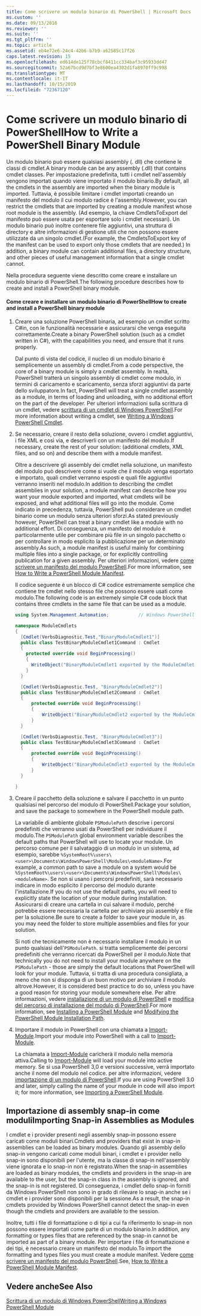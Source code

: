 ```yaml
---
title: Come scrivere un modulo binario di PowerShell | Microsoft Docs
ms.custom: ''
ms.date: 09/13/2016
ms.reviewer: ''
ms.suite: ''
ms.tgt_pltfrm: ''
ms.topic: article
ms.assetid: eb4e72e6-24c4-42b6-b7b9-a62585c17f26
caps.latest.revision: 15
ms.openlocfilehash: ed614de125f78cbcf8411cc334baf3c95933dd47
ms.sourcegitcommit: 52a67bcd9d7bf3e8600ea4302d1fa8970ff9c998
ms.translationtype: MT
ms.contentlocale: it-IT
ms.lasthandoff: 10/15/2019
ms.locfileid: "72367120"
---
```

# <a name="how-to-write-a-powershell-binary-module"></a><span data-ttu-id="41869-102">Come scrivere un modulo binario di PowerShell</span><span class="sxs-lookup"><span data-stu-id="41869-102">How to Write a PowerShell Binary Module</span></span>

<span data-ttu-id="41869-103">Un modulo binario può essere qualsiasi assembly (. dll) che contiene le classi di cmdlet.</span><span class="sxs-lookup"><span data-stu-id="41869-103">A binary module can be any assembly (.dll) that contains cmdlet classes.</span></span> <span data-ttu-id="41869-104">Per impostazione predefinita, tutti i cmdlet nell'assembly vengono importati quando viene importato il modulo binario.</span><span class="sxs-lookup"><span data-stu-id="41869-104">By default, all the cmdlets in the assembly are imported when the binary module is imported.</span></span> <span data-ttu-id="41869-105">Tuttavia, è possibile limitare i cmdlet importati creando un manifesto del modulo il cui modulo radice è l'assembly.</span><span class="sxs-lookup"><span data-stu-id="41869-105">However, you can restrict the cmdlets that are imported by creating a module manifest whose root module is the assembly.</span></span> <span data-ttu-id="41869-106">(Ad esempio, la chiave CmdletsToExport del manifesto può essere usata per esportare solo i cmdlet necessari). Un modulo binario può inoltre contenere file aggiuntivi, una struttura di directory e altre informazioni di gestione utili che non possono essere utilizzate da un singolo cmdlet.</span><span class="sxs-lookup"><span data-stu-id="41869-106">(For example, the CmdletsToExport key of the manifest can be used to export only those cmdlets that are needed.) In addition, a binary module can contain additional files, a directory structure, and other pieces of useful management information that a single cmdlet cannot.</span></span>

<span data-ttu-id="41869-107">Nella procedura seguente viene descritto come creare e installare un modulo binario di PowerShell.</span><span class="sxs-lookup"><span data-stu-id="41869-107">The following procedure describes how to create and install a PowerShell binary module.</span></span>

#### <a name="how-to-create-and-install-a-powershell-binary-module"></a><span data-ttu-id="41869-108">Come creare e installare un modulo binario di PowerShell</span><span class="sxs-lookup"><span data-stu-id="41869-108">How to create and install a PowerShell binary module</span></span>

1. <span data-ttu-id="41869-109">Creare una soluzione PowerShell binaria, ad esempio un cmdlet scritto C#in, con le funzionalità necessarie e assicurarsi che venga eseguita correttamente.</span><span class="sxs-lookup"><span data-stu-id="41869-109">Create a binary PowerShell solution (such as a cmdlet written in C#), with the capabilities you need, and ensure that it runs properly.</span></span>

   <span data-ttu-id="41869-110">Dal punto di vista del codice, il nucleo di un modulo binario è semplicemente un assembly di cmdlet.</span><span class="sxs-lookup"><span data-stu-id="41869-110">From a code perspective, the core of a binary module is simply a cmdlet assembly.</span></span> <span data-ttu-id="41869-111">In realtà, PowerShell tratterà un singolo assembly di cmdlet come modulo, in termini di caricamento e scaricamento, senza sforzi aggiuntivi da parte dello sviluppatore.</span><span class="sxs-lookup"><span data-stu-id="41869-111">In fact, PowerShell will treat a single cmdlet assembly as a module, in terms of loading and unloading, with no additional effort on the part of the developer.</span></span> <span data-ttu-id="41869-112">Per ulteriori informazioni sulla scrittura di un cmdlet, vedere [scrittura di un cmdlet di Windows PowerShell](../cmdlet/writing-a-windows-powershell-cmdlet.md).</span><span class="sxs-lookup"><span data-stu-id="41869-112">For more information about writing a cmdlet, see [Writing a Windows PowerShell Cmdlet](../cmdlet/writing-a-windows-powershell-cmdlet.md).</span></span>

2. <span data-ttu-id="41869-113">Se necessario, creare il resto della soluzione, ovvero i cmdlet aggiuntivi, i file XML e così via, e descriverli con un manifesto del modulo.</span><span class="sxs-lookup"><span data-stu-id="41869-113">If necessary, create the rest of your solution: (additional cmdlets, XML files, and so on) and describe them with a module manifest.</span></span>

   <span data-ttu-id="41869-114">Oltre a descrivere gli assembly dei cmdlet nella soluzione, un manifesto del modulo può descrivere come si vuole che il modulo venga esportato e importato, quali cmdlet verranno esposti e quali file aggiuntivi verranno inseriti nel modulo.</span><span class="sxs-lookup"><span data-stu-id="41869-114">In addition to describing the cmdlet assemblies in your solution, a module manifest can describe how you want your module exported and imported, what cmdlets will be exposed, and what additional files will go into the module.</span></span>
   <span data-ttu-id="41869-115">Come indicato in precedenza, tuttavia, PowerShell può considerare un cmdlet binario come un modulo senza ulteriori sforzi.</span><span class="sxs-lookup"><span data-stu-id="41869-115">As stated previously however, PowerShell can treat a binary cmdlet like a module with no additional effort.</span></span>
   <span data-ttu-id="41869-116">Di conseguenza, un manifesto del modulo è particolarmente utile per combinare più file in un singolo pacchetto o per controllare in modo esplicito la pubblicazione per un determinato assembly.</span><span class="sxs-lookup"><span data-stu-id="41869-116">As such, a module manifest is useful mainly for combining multiple files into a single package, or for explicitly controlling publication for a given assembly.</span></span>
   <span data-ttu-id="41869-117">Per ulteriori informazioni, vedere [come scrivere un manifesto del modulo PowerShell](how-to-write-a-powershell-module-manifest.md).</span><span class="sxs-lookup"><span data-stu-id="41869-117">For more information, see [How to Write a PowerShell Module Manifest](how-to-write-a-powershell-module-manifest.md).</span></span>

   <span data-ttu-id="41869-118">Il codice seguente è un blocco di C# codice estremamente semplice che contiene tre cmdlet nello stesso file che possono essere usati come modulo.</span><span class="sxs-lookup"><span data-stu-id="41869-118">The following code is an extremely simple C# code block that contains three cmdlets in the same file that can be used as a module.</span></span>

   ```csharp
   using System.Management.Automation;           // Windows PowerShell namespace.

   namespace ModuleCmdlets
   {
     [Cmdlet(VerbsDiagnostic.Test,"BinaryModuleCmdlet1")]
     public class TestBinaryModuleCmdlet1Command : Cmdlet
     {
       protected override void BeginProcessing()
       {
         WriteObject("BinaryModuleCmdlet1 exported by the ModuleCmdlets module.");
       }
     }

     [Cmdlet(VerbsDiagnostic.Test, "BinaryModuleCmdlet2")]
     public class TestBinaryModuleCmdlet2Command : Cmdlet
     {
         protected override void BeginProcessing()
         {
             WriteObject("BinaryModuleCmdlet2 exported by the ModuleCmdlets module.");
         }
     }

     [Cmdlet(VerbsDiagnostic.Test, "BinaryModuleCmdlet3")]
     public class TestBinaryModuleCmdlet3Command : Cmdlet
     {
         protected override void BeginProcessing()
         {
             WriteObject("BinaryModuleCmdlet3 exported by the ModuleCmdlets module.");
         }
     }

   }
   ```

3. <span data-ttu-id="41869-119">Creare il pacchetto della soluzione e salvare il pacchetto in un punto qualsiasi nel percorso del modulo di PowerShell.</span><span class="sxs-lookup"><span data-stu-id="41869-119">Package your solution, and save the package to somewhere in the PowerShell module path.</span></span>

   <span data-ttu-id="41869-120">La variabile di ambiente globale `PSModulePath` descrive i percorsi predefiniti che verranno usati da PowerShell per individuare il modulo.</span><span class="sxs-lookup"><span data-stu-id="41869-120">The `PSModulePath` global environment variable describes the default paths that PowerShell will use to locate your module.</span></span> <span data-ttu-id="41869-121">Un percorso comune per il salvataggio di un modulo in un sistema, ad esempio, sarebbe `%SystemRoot%\users\<user>\Documents\WindowsPowerShell\Modules\<moduleName>`.</span><span class="sxs-lookup"><span data-stu-id="41869-121">For example, a common path to save a module on a system would be `%SystemRoot%\users\<user>\Documents\WindowsPowerShell\Modules\<moduleName>`.</span></span> <span data-ttu-id="41869-122">Se non si usano i percorsi predefiniti, sarà necessario indicare in modo esplicito il percorso del modulo durante l'installazione.</span><span class="sxs-lookup"><span data-stu-id="41869-122">If you do not use the default paths, you will need to explicitly state the location of your module during installation.</span></span> <span data-ttu-id="41869-123">Assicurarsi di creare una cartella in cui salvare il modulo, perché potrebbe essere necessaria la cartella per archiviare più assembly e file per la soluzione.</span><span class="sxs-lookup"><span data-stu-id="41869-123">Be sure to create a folder to save your module in, as you may need the folder to store multiple assemblies and files for your solution.</span></span>

   <span data-ttu-id="41869-124">Si noti che tecnicamente non è necessario installare il modulo in un punto qualsiasi dell'`PSModulePath`. si tratta semplicemente dei percorsi predefiniti che verranno ricercati da PowerShell per il modulo.</span><span class="sxs-lookup"><span data-stu-id="41869-124">Note that technically you do not need to install your module anywhere on the `PSModulePath` - those are simply the default locations that PowerShell will look for your module.</span></span> <span data-ttu-id="41869-125">Tuttavia, si tratta di una procedura consigliata, a meno che non si disponga di un buon motivo per archiviare il modulo altrove.</span><span class="sxs-lookup"><span data-stu-id="41869-125">However, it is considered best practice to do so, unless you have a good reason for storing your module somewhere else.</span></span> <span data-ttu-id="41869-126">Per altre informazioni, vedere [installazione di un modulo di PowerShell](./installing-a-powershell-module.md) e [modifica del percorso di installazione del modulo di PowerShell](./modifying-the-psmodulepath-installation-path.md).</span><span class="sxs-lookup"><span data-stu-id="41869-126">For more information, see [Installing a PowerShell Module](./installing-a-powershell-module.md) and [Modifying the PowerShell Module Installation Path](./modifying-the-psmodulepath-installation-path.md).</span></span>

4. <span data-ttu-id="41869-127">Importare il modulo in PowerShell con una chiamata a [Import-Module](/powershell/module/Microsoft.PowerShell.Core/Import-Module).</span><span class="sxs-lookup"><span data-stu-id="41869-127">Import your module into PowerShell with a call to [Import-Module](/powershell/module/Microsoft.PowerShell.Core/Import-Module).</span></span>

   <span data-ttu-id="41869-128">La chiamata a [Import-Module](/powershell/module/Microsoft.PowerShell.Core/Import-Module) caricherà il modulo nella memoria attiva.</span><span class="sxs-lookup"><span data-stu-id="41869-128">Calling to [Import-Module](/powershell/module/Microsoft.PowerShell.Core/Import-Module) will load your module into active memory.</span></span> <span data-ttu-id="41869-129">Se si usa PowerShell 3,0 e versioni successive, verrà importato anche il nome del modulo nel codice. per altre informazioni, vedere [importazione di un modulo di PowerShell](./importing-a-powershell-module.md).</span><span class="sxs-lookup"><span data-stu-id="41869-129">If you are using PowerShell 3.0 and later, simply calling the name of your module in code will also import it; for more information, see [Importing a PowerShell Module](./importing-a-powershell-module.md).</span></span>

## <a name="importing-snap-in-assemblies-as-modules"></a><span data-ttu-id="41869-130">Importazione di assembly snap-in come moduli</span><span class="sxs-lookup"><span data-stu-id="41869-130">Importing Snap-in Assemblies as Modules</span></span>

<span data-ttu-id="41869-131">I cmdlet e i provider presenti negli assembly snap-in possono essere caricati come moduli binari.</span><span class="sxs-lookup"><span data-stu-id="41869-131">Cmdlets and providers that exist in snap-in assemblies can be loaded as binary modules.</span></span> <span data-ttu-id="41869-132">Quando gli assembly dello snap-in vengono caricati come moduli binari, i cmdlet e i provider nello snap-in sono disponibili per l'utente, ma la classe di snap-in nell'assembly viene ignorata e lo snap-in non è registrato.</span><span class="sxs-lookup"><span data-stu-id="41869-132">When the snap-in assemblies are loaded as binary modules, the cmdlets and providers in the snap-in are available to the user, but the snap-in class in the assembly is ignored, and the snap-in is not registered.</span></span> <span data-ttu-id="41869-133">Di conseguenza, i cmdlet dello snap-in forniti da Windows PowerShell non sono in grado di rilevare lo snap-in anche se i cmdlet e i provider sono disponibili per la sessione.</span><span class="sxs-lookup"><span data-stu-id="41869-133">As a result, the snap-in cmdlets provided by Windows PowerShell cannot detect the snap-in even though the cmdlets and providers are available to the session.</span></span>

<span data-ttu-id="41869-134">Inoltre, tutti i file di formattazione o di tipi a cui fa riferimento lo snap-in non possono essere importati come parte di un modulo binario.</span><span class="sxs-lookup"><span data-stu-id="41869-134">In addition, any formatting or types files that are referenced by the snap-in cannot be imported as part of a binary module.</span></span>
<span data-ttu-id="41869-135">Per importare i file di formattazione e dei tipi, è necessario creare un manifesto del modulo.</span><span class="sxs-lookup"><span data-stu-id="41869-135">To import the formatting and types files you must create a module manifest.</span></span>
<span data-ttu-id="41869-136">Vedere [come scrivere un manifesto del modulo PowerShell](how-to-write-a-powershell-module-manifest.md).</span><span class="sxs-lookup"><span data-stu-id="41869-136">See, [How to Write a PowerShell Module Manifest](how-to-write-a-powershell-module-manifest.md).</span></span>

## <a name="see-also"></a><span data-ttu-id="41869-137">Vedere anche</span><span class="sxs-lookup"><span data-stu-id="41869-137">See Also</span></span>

[<span data-ttu-id="41869-138">Scrittura di un modulo di Windows PowerShell</span><span class="sxs-lookup"><span data-stu-id="41869-138">Writing a Windows PowerShell Module</span></span>](./writing-a-windows-powershell-module.md)
